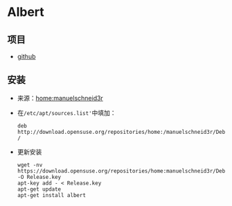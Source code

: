 # Albert

## 项目

- [github](https://github.com/albertlauncher/albert)

## 安装

- 来源：[home:manuelschneid3r](https://software.opensuse.org/download.html?project=home:manuelschneid3r&package=albert)

- 在`/etc/apt/sources.list'`中填加：

  ```
  deb http://download.opensuse.org/repositories/home:/manuelschneid3r/Debian_Testing/ /
  ```

- 更新安装

  ```
  wget -nv https://download.opensuse.org/repositories/home:manuelschneid3r/Debian_Testing/Release.key -O Release.key
  apt-key add - < Release.key
  apt-get update
  apt-get install albert
  ```

  

